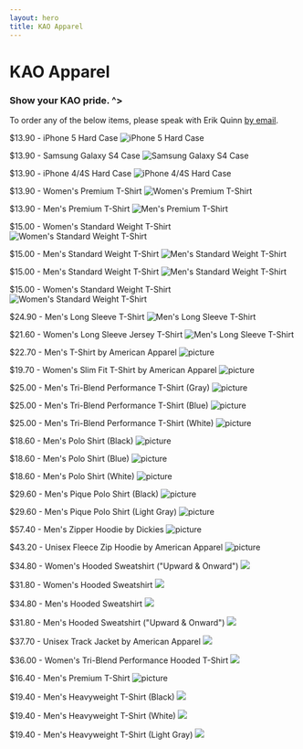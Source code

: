 ```yaml
---
layout: hero
title: KAO Apparel
---
```

# KAO Apparel

### Show your KAO pride. ^>

To order any of the below items, please speak with Erik Quinn [by email](mailto:erik@kentstateatc.org).

$13.90 - iPhone 5 Hard Case
![iPhone 5 Hard Case](/assets/images/apparel/1.png)

$13.90 - Samsung Galaxy S4 Case
![Samsung Galaxy S4 Case](/assets/images/apparel/2.png)

$13.90 - iPhone 4/4S Hard Case
![iPhone 4/4S Hard Case](/assets/images/apparel/3.png)

$13.90 - Women's Premium T-Shirt
![Women's Premium T-Shirt](/assets/images/apparel/4.png)

$13.90 - Men's Premium T-Shirt
![Men's Premium T-Shirt](/assets/images/apparel/5.png)

$15.00 - Women's Standard Weight T-Shirt
![Women's Standard Weight T-Shirt](/assets/images/apparel/6.png)

$15.00 - Men's Standard Weight T-Shirt
![Men's Standard Weight T-Shirt](/assets/images/apparel/7.png)

$15.00 - Men's Standard Weight T-Shirt
![Men's Standard Weight T-Shirt](/assets/images/apparel/8.png)

$15.00 - Women's Standard Weight T-Shirt
![Women's Standard Weight T-Shirt](/assets/images/apparel/9.png)

$24.90 - Men's Long Sleeve T-Shirt
![Men's Long Sleeve T-Shirt](/assets/images/apparel/10.png)

$21.60 - Women's Long Sleeve Jersey T-Shirt 
![Men's Long Sleeve T-Shirt](/assets/images/apparel/11.png)

$22.70 - Men's T-Shirt by American Apparel
![picture](/assets/images/apparel/12.png)

$19.70 - Women's Slim Fit T-Shirt by American Apparel
![picture](/assets/images/apparel/13.png)

$25.00 - Men's Tri-Blend Performance T-Shirt (Gray)
![picture](/assets/images/apparel/14.png)

$25.00 - Men's Tri-Blend Performance T-Shirt (Blue)
![picture](/assets/images/apparel/15.png)

$25.00 - Men's Tri-Blend Performance T-Shirt (White)
![picture](/assets/images/apparel/16.png)

$18.60 - Men's Polo Shirt (Black)
![picture](/assets/images/apparel/17.png)

$18.60 - Men's Polo Shirt (Blue)
![picture](/assets/images/apparel/18.png)

$18.60 - Men's Polo Shirt (White)
![picture](/assets/images/apparel/19.png)

$29.60 - Men's Pique Polo Shirt (Black)
![picture](/assets/images/apparel/20.png)

$29.60 - Men's Pique Polo Shirt (Light Gray)
![picture](/assets/images/apparel/21.png)

$57.40 - Men's Zipper Hoodie by Dickies
![picture](/assets/images/apparel/22.png)

$43.20 - Unisex Fleece Zip Hoodie by American Apparel
![picture](/assets/images/apparel/23.png)

$34.80 - Women's Hooded Sweatshirt ("Upward & Onward")
<a href="" ><img src="24a.png" onmouseover="this.src='24b.png'" onmouseout="this.src='24a.png'"/></a>

$31.80 - Women's Hooded Sweatshirt
<a href="" ><img src="25a.png" onmouseover="this.src='25b.png'" onmouseout="this.src='25a.png'"/></a>

$34.80 - Men's Hooded Sweatshirt
<a href="" ><img src="26a.png" onmouseover="this.src='26b.png'" onmouseout="this.src='26a.png'"/></a>

$31.80 - Men's Hooded Sweatshirt ("Upward & Onward")
<a href="" ><img src="27a.png" onmouseover="this.src='27b.png'" onmouseout="this.src='27a.png'"/></a>

$37.70 - Unisex Track Jacket by American Apparel
<a href="" ><img src="28a.png" onmouseover="this.src='28b.png'" onmouseout="this.src='28a.png'"/></a>

$36.00 - Women's Tri-Blend Performance Hooded T-Shirt
<a href="" ><img src="29a.png" onmouseover="this.src='29b.png'" onmouseout="this.src='29a.png'"/></a>

$16.40 - Men's Premium T-Shirt
![picture](/assets/images/apparel/30.png)

$19.40 - Men's Heavyweight T-Shirt (Black)
<a href="" ><img src="31a.png" onmouseover="this.src='31b.png'" onmouseout="this.src='31a.png'"/></a>

$19.40 - Men's Heavyweight T-Shirt (White)
<a href="" ><img src="32a.png" onmouseover="this.src='32b.png'" onmouseout="this.src='32a.png'"/></a>

$19.40 - Men's Heavyweight T-Shirt (Light Gray)
<a href="" ><img src="33a.png" onmouseover="this.src='33b.png'" onmouseout="this.src='33a.png'"/></a>